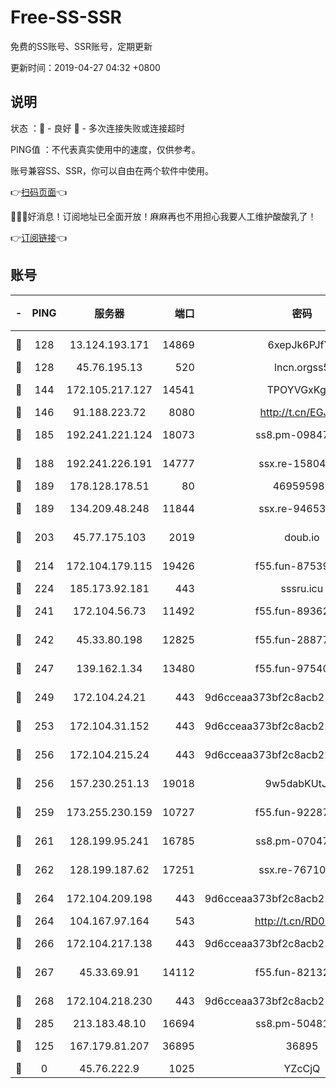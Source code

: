 # Free-SS-SSR

免费的SS账号、SSR账号，定期更新

更新时间：2019-04-27 04:32 +0800

## 说明

状态     ：🙂 - 良好 🙁 - 多次连接失败或连接超时

PING值   ：不代表真实使用中的速度，仅供参考。

账号兼容SS、SSR，你可以自由在两个软件中使用。

👉[扫码页面](https://liesauer.github.io/Free-SS-SSR/)👈

🎉🎉🎉好消息！订阅地址已全面开放！麻麻再也不用担心我要人工维护酸酸乳了！

👉[订阅链接](https://www.liesauer.net/yogurt/subscribe?ACCESS_TOKEN=DAYxR3mMaZAsaqUb)👈

## 账号

|-|PING|服务器|端口|密码|加密方式|区域|
|:----:|:----:|:-----:|-----:|:----:|:----:|:----:|
|🙂|128|13.124.193.171|14869|6xepJk6PJfYz|aes-256-cfb|KR|
|🙂|128|45.76.195.13|520|lncn.orgss5|rc4|JP|
|🙂|144|172.105.217.127|14541|TPOYVGxKglpi|aes-256-cfb|JP|
|🙂|146|91.188.223.72|8080|http://t.cn/EGJIyrl|rc4-md5|RU|
|🙂|185|192.241.221.124|18073|ss8.pm-09847750|aes-256-cfb|US|
|🙂|188|192.241.226.191|14777|ssx.re-15804157|aes-256-cfb|US|
|🙂|189|178.128.178.51|80|469595985|chacha20|US|
|🙂|189|134.209.48.248|11844|ssx.re-94653207|aes-256-cfb|US|
|🙂|203|45.77.175.103|2019|doub.io|aes-128-ctr|SG|
|🙂|214|172.104.179.115|19426|f55.fun-87539428|aes-256-cfb|SG|
|🙂|224|185.173.92.181|443|sssru.icu|rc4-md5|RU|
|🙂|241|172.104.56.73|11492|f55.fun-89362117|aes-256-cfb|SG|
|🙂|242|45.33.80.198|12825|f55.fun-28877106|aes-256-cfb|US|
|🙂|247|139.162.1.34|13480|f55.fun-97540163|aes-256-cfb|SG|
|🙂|249|172.104.24.21|443|9d6cceaa373bf2c8acb22e60b6a58be6|aes-256-cfb|US|
|🙂|253|172.104.31.152|443|9d6cceaa373bf2c8acb22e60b6a58be6|aes-256-cfb|US|
|🙂|256|172.104.215.24|443|9d6cceaa373bf2c8acb22e60b6a58be6|aes-256-cfb|US|
|🙂|256|157.230.251.13|19018|9w5dabKUtJTa|aes-256-cfb|SG|
|🙂|259|173.255.230.159|10727|f55.fun-92287038|aes-256-cfb|US|
|🙂|261|128.199.95.241|16785|ss8.pm-07047085|aes-256-cfb|SG|
|🙂|262|128.199.187.62|17251|ssx.re-76710195|aes-256-cfb|SG|
|🙂|264|172.104.209.198|443|9d6cceaa373bf2c8acb22e60b6a58be6|aes-256-cfb|US|
|🙂|264|104.167.97.164|543|http://t.cn/RD0D7sx|rc4-md5|CA|
|🙂|266|172.104.217.138|443|9d6cceaa373bf2c8acb22e60b6a58be6|aes-256-cfb|US|
|🙂|267|45.33.69.91|14112|f55.fun-82132228|aes-256-cfb|US|
|🙂|268|172.104.218.230|443|9d6cceaa373bf2c8acb22e60b6a58be6|aes-256-cfb|US|
|🙂|285|213.183.48.10|16694|ss8.pm-50481530|rc4-md5|RU|
|🙂|125|167.179.81.207|36895|36895|aes-256-cfb|JP|
|🙁|0|45.76.222.9|1025|YZcCjQ|rc4-md5|JP|
